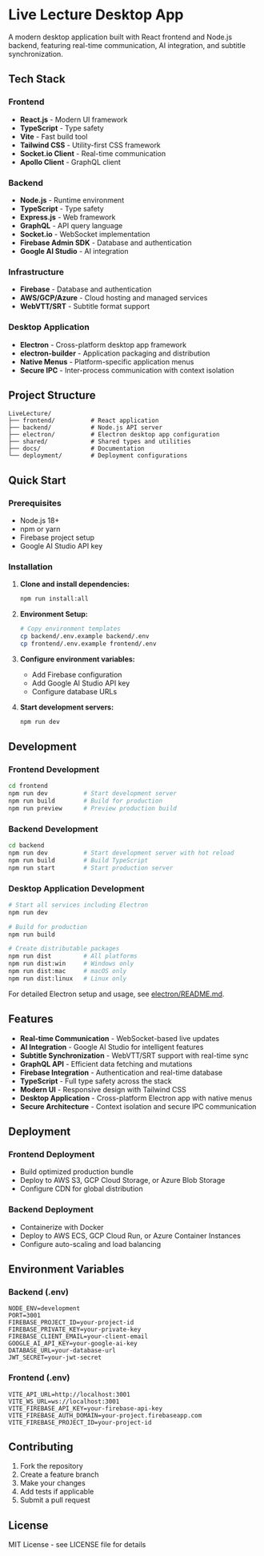 # Live Lecture Desktop App

A modern desktop application built with React frontend and Node.js backend, featuring real-time communication, AI integration, and subtitle synchronization.

## Tech Stack

### Frontend
- **React.js** - Modern UI framework
- **TypeScript** - Type safety
- **Vite** - Fast build tool
- **Tailwind CSS** - Utility-first CSS framework
- **Socket.io Client** - Real-time communication
- **Apollo Client** - GraphQL client

### Backend
- **Node.js** - Runtime environment
- **TypeScript** - Type safety
- **Express.js** - Web framework
- **GraphQL** - API query language
- **Socket.io** - WebSocket implementation
- **Firebase Admin SDK** - Database and authentication
- **Google AI Studio** - AI integration

### Infrastructure
- **Firebase** - Database and authentication
- **AWS/GCP/Azure** - Cloud hosting and managed services
- **WebVTT/SRT** - Subtitle format support

### Desktop Application
- **Electron** - Cross-platform desktop app framework
- **electron-builder** - Application packaging and distribution
- **Native Menus** - Platform-specific application menus
- **Secure IPC** - Inter-process communication with context isolation

## Project Structure

```
LiveLecture/
├── frontend/          # React application
├── backend/           # Node.js API server
├── electron/          # Electron desktop app configuration
├── shared/            # Shared types and utilities
├── docs/              # Documentation
└── deployment/        # Deployment configurations
```

## Quick Start

### Prerequisites
- Node.js 18+ 
- npm or yarn
- Firebase project setup
- Google AI Studio API key

### Installation

1. **Clone and install dependencies:**
   ```bash
   npm run install:all
   ```

2. **Environment Setup:**
   ```bash
   # Copy environment templates
   cp backend/.env.example backend/.env
   cp frontend/.env.example frontend/.env
   ```

3. **Configure environment variables:**
   - Add Firebase configuration
   - Add Google AI Studio API key
   - Configure database URLs

4. **Start development servers:**
   ```bash
   npm run dev
   ```

## Development

### Frontend Development
```bash
cd frontend
npm run dev          # Start development server
npm run build        # Build for production
npm run preview      # Preview production build
```

### Backend Development
```bash
cd backend
npm run dev          # Start development server with hot reload
npm run build        # Build TypeScript
npm run start        # Start production server
```

### Desktop Application Development
```bash
# Start all services including Electron
npm run dev

# Build for production
npm run build

# Create distributable packages
npm run dist         # All platforms
npm run dist:win     # Windows only
npm run dist:mac     # macOS only
npm run dist:linux   # Linux only
```

For detailed Electron setup and usage, see [electron/README.md](electron/README.md).

## Features

- **Real-time Communication** - WebSocket-based live updates
- **AI Integration** - Google AI Studio for intelligent features
- **Subtitle Synchronization** - WebVTT/SRT support with real-time sync
- **GraphQL API** - Efficient data fetching and mutations
- **Firebase Integration** - Authentication and real-time database
- **TypeScript** - Full type safety across the stack
- **Modern UI** - Responsive design with Tailwind CSS
- **Desktop Application** - Cross-platform Electron app with native menus
- **Secure Architecture** - Context isolation and secure IPC communication

## Deployment

### Frontend Deployment
- Build optimized production bundle
- Deploy to AWS S3, GCP Cloud Storage, or Azure Blob Storage
- Configure CDN for global distribution

### Backend Deployment
- Containerize with Docker
- Deploy to AWS ECS, GCP Cloud Run, or Azure Container Instances
- Configure auto-scaling and load balancing

## Environment Variables

### Backend (.env)
```
NODE_ENV=development
PORT=3001
FIREBASE_PROJECT_ID=your-project-id
FIREBASE_PRIVATE_KEY=your-private-key
FIREBASE_CLIENT_EMAIL=your-client-email
GOOGLE_AI_API_KEY=your-google-ai-key
DATABASE_URL=your-database-url
JWT_SECRET=your-jwt-secret
```

### Frontend (.env)
```
VITE_API_URL=http://localhost:3001
VITE_WS_URL=ws://localhost:3001
VITE_FIREBASE_API_KEY=your-firebase-api-key
VITE_FIREBASE_AUTH_DOMAIN=your-project.firebaseapp.com
VITE_FIREBASE_PROJECT_ID=your-project-id
```

## Contributing

1. Fork the repository
2. Create a feature branch
3. Make your changes
4. Add tests if applicable
5. Submit a pull request

## License

MIT License - see LICENSE file for details
